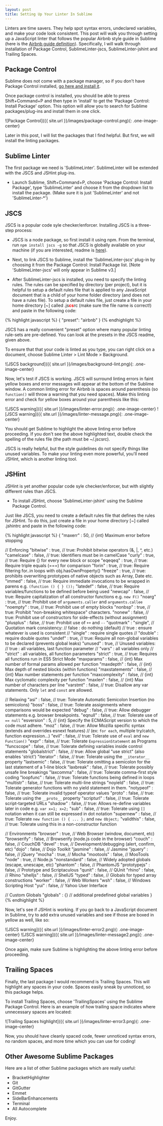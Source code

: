 ```yaml
---
layout: post
title: Setting Up Your Linter In Sublime
---
```


Linters are time savers.  They help spot syntax errors, undeclared variables, and make your code look consistent.  This post will walk you through setting up a JavaScript linter that follows the popular Airbnb style guide in Sublime (here is the [Airbnb guide definition](https://github.com/airbnb/javascript)). Specifically, I will walk through installation of Package Control, SublimeLinter-jscs, SublimeLinter-jshint and Trailing Spaces.

## Package Control

Sublime does not come with a package manager, so if you don't have Package Control installed, [go here and install it](https://packagecontrol.io/installation).

Once package control is installed, you should be able to press Shift+Command+P and then type in 'install' to get the 'Package Control: Install Package' option.  This option will allow you to search for Sublime packages/plug-ins and install them in one click.

![Package Control]({{ site.url }}/images/package-control.png){: .one-image-center}

Later in this post, I will list the packages that I find helpful.  But first, we will install the linting packages.

## Sublime Linter

The first package we need is 'SublimeLinter'.  SublimeLinter will be extended with the JSCS and JSHint plug-ins.

* Launch Sublime, Shift+Command+P, choose 'Package Control: Install Package', type 'SublimeLinter' and choose it from the dropdown list to install the package. (Make sure it is just 'SublimeLinter' and not 'SublimeLinter-*')

## JSCS

JSCS is a popular code syle checker/enforcer. Installing JSCS is a three-step process:

* JSCS is a node package, so first install it using npm.  From the terminal, run `npm install jscs -g` so that JSCS is globally available on your machine (if you are interested, readme is [here](http://jscs.info/overview)).

* Next, to link JSCS to Sublime, install the 'SublimeLinter-jscs' plug-in by choosing it from the Package Control: Install Package list. [Note 'SublimeLinter-jscs' will only appear in Sublime v3.]

* After SublimeLinter-jscs is installed, you need to specify the linting rules. The rules can be specified by directory (per project), but it is helpful to setup a default rules file that is applied to any JavaScript document that is a child of your home folder directory (and does not have a rules file).  To setup a default rules file, just create a file in your home directory [~] called .js<span style="color:red">**cs**</span>rc (make sure the file name is correct!) and paste in the following code:

<div style="font-size:14px;">
{% highlight javascript %}
{
  "preset": "airbnb"
}
{% endhighlight %}
</div>

JSCS has a really convenient "preset" option where many popular linting rule-sets are pre-defined.  You can look at the presets in the JSCS readme, given above.

To ensure that that your code is linted as you type, you can right click on a document, choose Sublime Linter > Lint Mode > Background.

![JSCS background]({{ site.url }}/images/background-lint.png){: .one-image-center}

Now, let's test if JSCS is working.  JSCS will surround linting errors in faint yellow boxes and error messages will appear at the bottom of the Sublime window.  A common linting error for Airbnb is spaces around parenthesis (so `function()` will throw a warning that you need spaces).  Make this linting error and check for yellow boxes around your parenthesis like this:

![JSCS warning]({{ site.url }}/images/linter-error.png){: .one-image-center}
![JSCS warning]({{ site.url }}/images/linter-message.png){: .one-image-center}

You should get Sublime to highlight the above linting error before proceeding. If you don't see the above highlighted text, double check the spelling of the rules file (the path must be ~/.jscsrc).

JSCS is really helpful, but the style guidelines do not specify things like unused variables.  To make your linting even more powerful, you'll need JSHint, which is another linting tool.

## JSHint

JSHint is yet another popular code syle checker/enforcer, but with slightly different rules than JSCS.

* To install JSHint, choose 'SublimeLinter-jshint' using the Sublime Package Control.

Just like JSCS, you need to create a default rules file that defines the rules for JSHint.  To do this, just create a file in your home directory [~] called .jshintrc and paste in the following code:

<div style="font-size:14px;">
{% highlight javascript %}
{
  "maxerr"        : 50,       // {int} Maximum error before stopping

  // Enforcing
  "bitwise"       : true,     // true: Prohibit bitwise operators (&, |, ^, etc.)
  "camelcase"     : false,    // true: Identifiers must be in camelCase
  "curly"         : true,     // true: Require {} for every new block or scope
  "eqeqeq"        : true,     // true: Require triple equals (===) for comparison
  "forin"         : true,     // true: Require filtering for..in loops with obj.hasOwnProperty()
  "freeze"        : true,     // true: prohibits overwriting prototypes of native objects such as Array, Date etc.
  "immed"         : false,    // true: Require immediate invocations to be wrapped in parens e.g. `(function () { } ());`
  "latedef"       : false,    // true: Require variables/functions to be defined before being used
  "newcap"        : false,    // true: Require capitalization of all constructor functions e.g. `new F()`
  "noarg"         : true,     // true: Prohibit use of `arguments.caller` and `arguments.callee`
  "noempty"       : true,     // true: Prohibit use of empty blocks
  "nonbsp"        : true,     // true: Prohibit "non-breaking whitespace" characters.
  "nonew"         : false,    // true: Prohibit use of constructors for side-effects (without assignment)
  "plusplus"      : false,    // true: Prohibit use of `++` and `--`
  "quotmark"      : "single", // Quotation mark consistency:
                              //   false    : do nothing (default)
                              //   true     : ensure whatever is used is consistent
                              //   "single" : require single quotes
                              //   "double" : require double quotes
  "undef"         : true,     // true: Require all non-global variables to be declared (prevents global leaks)
  "unused"        : true,     // Unused variables:
                              //   true     : all variables, last function parameter
                              //   "vars"   : all variables only
                              //   "strict" : all variables, all function parameters
  "strict"        : true,     // true: Requires all functions run in ES5 Strict Mode
  "maxparams"     : false,    // {int} Max number of formal params allowed per function
  "maxdepth"      : false,    // {int} Max depth of nested blocks (within functions)
  "maxstatements" : false,    // {int} Max number statements per function
  "maxcomplexity" : false,    // {int} Max cyclomatic complexity per function
  "maxlen"        : false,    // {int} Max number of characters per line
  "varstmt"       : false,    // true: Disallow any var statements. Only `let` and `const` are allowed.

  // Relaxing
  "asi"           : false,     // true: Tolerate Automatic Semicolon Insertion (no semicolons)
  "boss"          : false,     // true: Tolerate assignments where comparisons would be expected
  "debug"         : false,     // true: Allow debugger statements e.g. browser breakpoints.
  "eqnull"        : false,     // true: Tolerate use of `== null`
  "esversion"     : 5,         // {int} Specify the ECMAScript version to which the code must adhere.
  "moz"           : false,     // true: Allow Mozilla specific syntax (extends and overrides esnext features)
                               // (ex: `for each`, multiple try/catch, function expression…)
  "evil"          : false,     // true: Tolerate use of `eval` and `new Function()`
  "expr"          : false,     // true: Tolerate `ExpressionStatement` as Programs
  "funcscope"     : false,     // true: Tolerate defining variables inside control statements
  "globalstrict"  : false,     // true: Allow global "use strict" (also enables 'strict')
  "iterator"      : false,     // true: Tolerate using the `__iterator__` property
  "lastsemic"     : false,     // true: Tolerate omitting a semicolon for the last statement of a 1-line block
  "laxbreak"      : false,     // true: Tolerate possibly unsafe line breakings
  "laxcomma"      : false,     // true: Tolerate comma-first style coding
  "loopfunc"      : false,     // true: Tolerate functions being defined in loops
  "multistr"      : false,     // true: Tolerate multi-line strings
  "noyield"       : false,     // true: Tolerate generator functions with no yield statement in them.
  "notypeof"      : false,     // true: Tolerate invalid typeof operator values
  "proto"         : false,     // true: Tolerate using the `__proto__` property
  "scripturl"     : false,     // true: Tolerate script-targeted URLs
  "shadow"        : false,     // true: Allows re-define variables later in code e.g. `var x=1; x=2;`
  "sub"           : false,     // true: Tolerate using `[]` notation when it can still be expressed in dot notation
  "supernew"      : false,     // true: Tolerate `new function () { ... };` and `new Object;`
  "validthis"     : false,     // true: Tolerate using this in a non-constructor function

  // Environments
  "browser"       : true,     // Web Browser (window, document, etc)
  "browserify"    : false,    // Browserify (node.js code in the browser)
  "couch"         : false,    // CouchDB
  "devel"         : true,     // Development/debugging (alert, confirm, etc)
  "dojo"          : false,    // Dojo Toolkit
  "jasmine"       : false,    // Jasmine
  "jquery"        : false,    // jQuery
  "mocha"         : true,     // Mocha
  "mootools"      : false,    // MooTools
  "node"          : true,    // Node.js
  "nonstandard"   : false,    // Widely adopted globals (escape, unescape, etc)
  "phantom"       : false,    // PhantomJS
  "prototypejs"   : false,    // Prototype and Scriptaculous
  "qunit"         : false,    // QUnit
  "rhino"         : false,    // Rhino
  "shelljs"       : false,    // ShellJS
  "typed"         : false,    // Globals for typed array constructions
  "worker"        : false,    // Web Workers
  "wsh"           : false,    // Windows Scripting Host
  "yui"           : false,    // Yahoo User Interface

  // Custom Globals
  "globals"       : {}        // additional predefined global variables
}
{% endhighlight %}
</div>

Now, let's see if JSHint is working.  If you go back to a JavaScript document in Sublime, try to add extra unused variables and see if those are boxed in yellow as well, like so:

![JSCS warning]({{ site.url }}/images/linter-error2.png){: .one-image-center}
![JSCS warning]({{ site.url }}/images/linter-message2.png){: .one-image-center}

Once again, make sure Sublime is highlighting the above linting error before proceeding.

## Trailing Spaces

Finally, the last package I would recommend is Trailing Spaces.  This will highlight any spaces in your code.  Spaces easily sneak by unnoticed, so this package helps.

To install Trailing Spaces, choose 'TrailingSpaces' using the Sublime Package Control.  Here is an example of how trailing space indicates where unnecessary spaces are located:

![Trailing Spaces highlight]({{ site.url }}/images/linter-error3.png){: .one-image-center}

Now, you should have cleanly spaced code, fewer unnoticed syntax errors, no random spaces, and more time which you can use for coding!

## Other Awesome Sublime Packages

Here are a list of other Sublime packages which are really useful:

* BracketHighlighter
* Git
* GitGutter
* Emmet
* SideBarEnhancements
* Terminal
* All Autocomplete

Enjoy.

